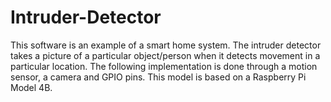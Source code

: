 # Intruder-Detector
This software is an example of a smart home system. The intruder detector takes a picture of a particular object/person when it detects movement in a particular location. The following implementation is done through a motion sensor, a camera and GPIO pins. This model is based on a Raspberry Pi Model 4B. 
